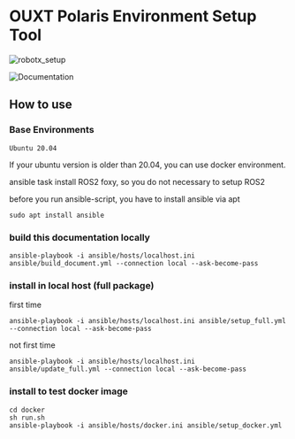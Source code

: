 # OUXT Polaris Environment Setup Tool 

![robotx_setup](https://github.com/OUXT-Polaris/robotx_setup/workflows/robotx_setup/badge.svg)

![Documentation](https://github.com/OUXT-Polaris/robotx_setup/workflows/Documentation/badge.svg)

## How to use

### Base Environments

```
Ubuntu 20.04
```
If your ubuntu version is older than 20.04, you can use docker environment.  

ansible task install ROS2 foxy, so you do not necessary to setup ROS2

before you run ansible-script, you have to install ansible via apt

```
sudo apt install ansible
```

### build this documentation locally
```
ansible-playbook -i ansible/hosts/localhost.ini ansible/build_document.yml --connection local --ask-become-pass
```


### install in local host (full package)

first time
```
ansible-playbook -i ansible/hosts/localhost.ini ansible/setup_full.yml --connection local --ask-become-pass
```

not first time
```
ansible-playbook -i ansible/hosts/localhost.ini ansible/update_full.yml --connection local --ask-become-pass
```

### install to test docker image

```
cd docker
sh run.sh
ansible-playbook -i ansible/hosts/docker.ini ansible/setup_docker.yml
```
